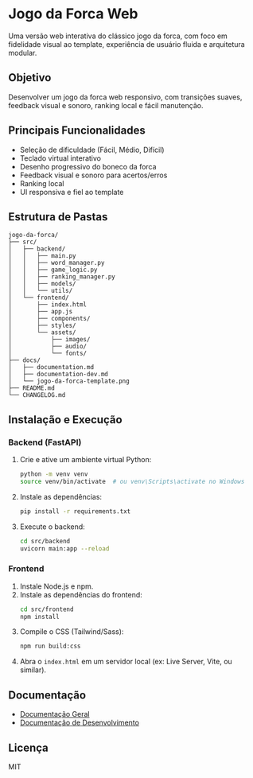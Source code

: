 # Jogo da Forca Web

Uma versão web interativa do clássico jogo da forca, com foco em fidelidade visual ao template, experiência de usuário fluida e arquitetura modular.

## Objetivo
Desenvolver um jogo da forca web responsivo, com transições suaves, feedback visual e sonoro, ranking local e fácil manutenção.

## Principais Funcionalidades
- Seleção de dificuldade (Fácil, Médio, Difícil)
- Teclado virtual interativo
- Desenho progressivo do boneco da forca
- Feedback visual e sonoro para acertos/erros
- Ranking local
- UI responsiva e fiel ao template

## Estrutura de Pastas
```plaintext
jogo-da-forca/
├── src/
│   ├── backend/
│   │   ├── main.py
│   │   ├── word_manager.py
│   │   ├── game_logic.py
│   │   ├── ranking_manager.py
│   │   ├── models/
│   │   └── utils/
│   └── frontend/
│       ├── index.html
│       ├── app.js
│       ├── components/
│       ├── styles/
│       └── assets/
│           ├── images/
│           ├── audio/
│           └── fonts/
├── docs/
│   ├── documentation.md
│   ├── documentation-dev.md
│   └── jogo-da-forca-template.png
├── README.md
└── CHANGELOG.md
```

## Instalação e Execução

### Backend (FastAPI)
1. Crie e ative um ambiente virtual Python:
   ```bash
   python -m venv venv
   source venv/bin/activate  # ou venv\Scripts\activate no Windows
   ```
2. Instale as dependências:
   ```bash
   pip install -r requirements.txt
   ```
3. Execute o backend:
   ```bash
   cd src/backend
   uvicorn main:app --reload
   ```

### Frontend
1. Instale Node.js e npm.
2. Instale as dependências do frontend:
   ```bash
   cd src/frontend
   npm install
   ```
3. Compile o CSS (Tailwind/Sass):
   ```bash
   npm run build:css
   ```
4. Abra o `index.html` em um servidor local (ex: Live Server, Vite, ou similar).

## Documentação
- [Documentação Geral](docs/documentation.md)
- [Documentação de Desenvolvimento](docs/documentation-dev.md)

## Licença
MIT 